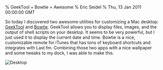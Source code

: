 % GeekTool + Bowtie = Awesome
% Eric Seidel
% Thu, 13 Jan 2011 00:00:00 GMT

So today I discovered two awesome utilities for customizing a Mac
desktop: [GeekTool][1] and [Bowtie][2]. GeekTool allows you to display
files, images, and the output of shell scripts on your desktop. It
seems to be very powerful, but I just used it to display the current
date and time. Bowtie is a nice, customizable remote for iTunes that
has tons of keyboard shortcuts and integrates with Last.fm. Combining
those two apps with a nice wallpaper and some tweaks to my dock, I was
able to make this.

<img class="post" title="Desktop" src="/img/desktop-geektools.png" />

[1]: http://projects.tynsoe.org/en/geektool/
[2]: http://bowtieapp.com/
